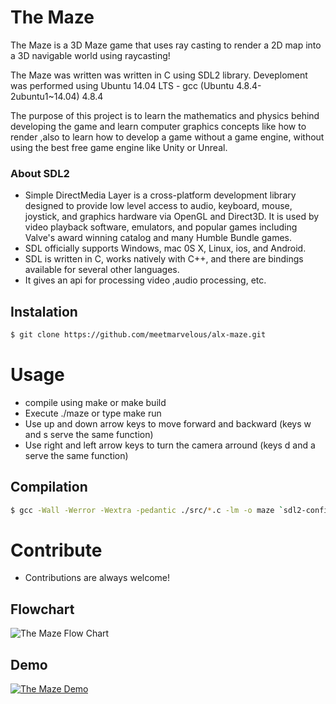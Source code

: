 
# The Maze
The Maze is a 3D Maze game that uses ray casting to render a 2D map into a 3D navigable world using raycasting!

The Maze was written was written in C using SDL2 library. Deveploment was performed using Ubuntu 14.04 LTS - gcc (Ubuntu 4.8.4-2ubuntu1~14.04) 4.8.4

The purpose of this project is  to learn the mathematics and physics behind developing the game and learn computer graphics concepts like how to render ,also to learn how to develop a game without a game engine, without using the best free game engine like Unity or Unreal.

### About SDL2 
* Simple DirectMedia Layer is a cross-platform development library designed to provide low level access to audio, keyboard, mouse, joystick, and graphics hardware via OpenGL and Direct3D. It is used by video playback software, emulators, and popular games including Valve's award winning catalog and many Humble Bundle games.
* SDL officially supports Windows, mac 0S X, Linux, ios, and Android. 
* SDL is written in C, works natively with C++, and there are bindings available for several other languages.
* It gives an api for processing video ,audio processing, etc.

## Instalation 
```sh
$ git clone https://github.com/meetmarvelous/alx-maze.git
```

# Usage
* compile using make or make build
* Execute ./maze or type make run
* Use up and down arrow keys to move forward and backward (keys w and s serve the same function)
* Use right and left arrow keys to turn the camera arround (keys d and a serve the same function)

## Compilation
```sh
$ gcc -Wall -Werror -Wextra -pedantic ./src/*.c -lm -o maze `sdl2-config --cflags` `sdl2-config --libs`;
```
# Contribute
* Contributions are always welcome!


## Flowchart
![The Maze Flow Chart](https://i.imgur.com/t0MxNni.png)

## Demo
[![The Maze Demo](https://i.imgur.com/5Ss7s1S.png)](https://www.youtube.com/embed/6T2N8gNUTQ8)